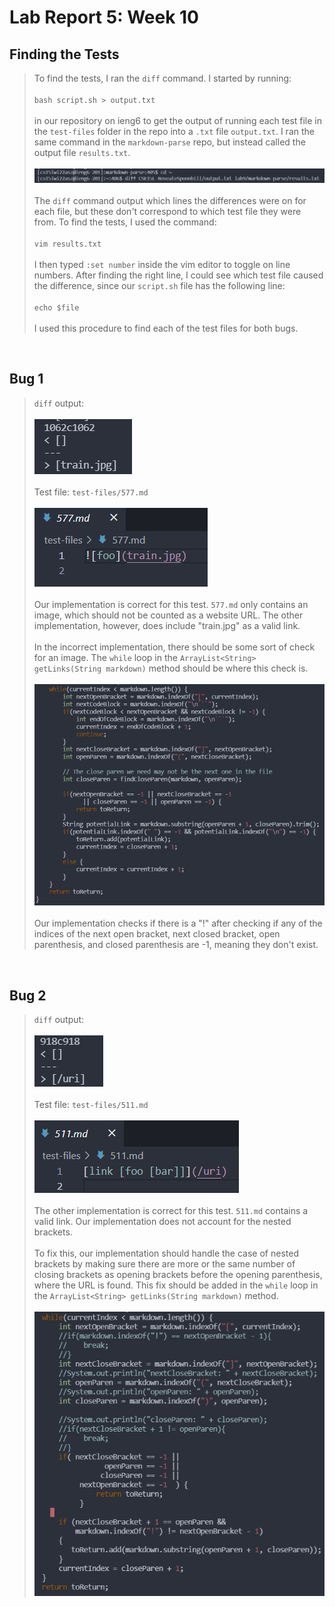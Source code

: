 # Lab Report 5: Week 10

## Finding the Tests
>To find the tests, I ran the `diff` command. I started by running:
<br><br>
`bash script.sh > output.txt`
<br><br>
>in our repository on ieng6 to get the output of running each test file in the `test-files` folder in the repo into a `.txt` file `output.txt`. I ran the same command in the `markdown-parse` repo, but instead called the output file `results.txt`.
<br><br>
![diff command](photos/diff.png)
<br><br>
>The `diff` command output which lines the differences were on for each file, but these don't correspond to which test file they were from. To find the tests, I used the command:
<br><br>
`vim results.txt`
<br><br>
>I then typed `:set number` inside the vim editor to toggle on line numbers. After finding the right line, I could see which test file caused the difference, since our `script.sh` file has the following line:
<br><br>
`echo $file`
<br><br>
>I used this procedure to find each of the test files for both bugs.

<br>

## Bug 1
>`diff` output:
<br><br>
![bug 1](photos/bug1.png)
<br><br>
>Test file: `test-files/577.md`
<br><br>
![test file 1's contents](photos/testfile1.png)
<br><br>
>Our implementation is correct for this test. `577.md` only contains an image, which should not be counted as a website URL. The other implementation, however, does include "train.jpg" as a valid link.
<br><br>
>In the incorrect implementation, there should be some sort of check for an image. The `while` loop in the `ArrayList<String> getLinks(String markdown)` method should be where this check is.
<br><br>
![check for "!"](photos/check1.png)
<br><br>
>Our implementation checks if there is a "!" after checking if any of the indices of the next open bracket, next closed bracket, open parenthesis, and closed parenthesis are -1, meaning they don't exist.

<br>

## Bug 2
>`diff` output:
<br><br>
![bug 2](photos/bug2.png)
<br><br>
>Test file: `test-files/511.md`
<br><br>
![test file 2's contents](photos/testfile2.png)
<br><br>
>The other implementation is correct for this test. `511.md` contains a valid link. Our implementation does not account for the nested brackets. 
<br><br>
>To fix this, our implementation should handle the case of nested brackets by making sure there are more or the same number of closing brackets as opening brackets before the opening parenthesis, where the URL is found. This fix should be added in the `while` loop in the `ArrayList<String> getLinks(String markdown)` method.
<br><br>
![check for nested brackets](photos/check2.png)